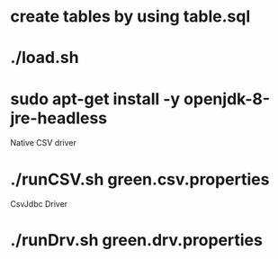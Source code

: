 # create tables by using table.sql
# ./load.sh
# sudo apt-get install -y openjdk-8-jre-headless

Native CSV driver
# ./runCSV.sh green.csv.properties
CsvJdbc Driver
# ./runDrv.sh green.drv.properties
